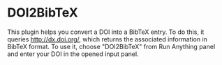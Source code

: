 # DOI2BibTeX

This plugin helps you convert a DOI into a BibTeX entry. To do this, it queries http://dx.doi.org/, which returns the associated information in BibTeX format. To use it, choose "DOI2BibTeX" from Run Anything panel and enter your DOI in the opened input panel.
